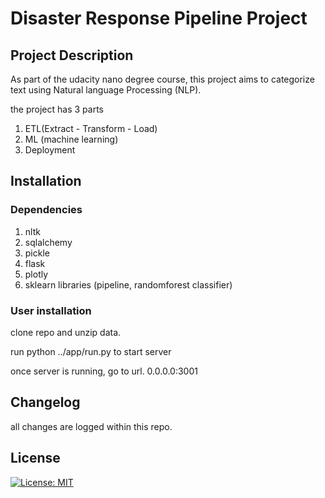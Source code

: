 # Disaster Response Pipeline Project

## Project Description
As part of the udacity nano degree course, this project aims to categorize text using Natural 
language Processing (NLP). 

the project has 3 parts 
1. ETL(Extract - Transform - Load)
2. ML (machine learning)
3. Deployment 

## Installation

### Dependencies 
1. nltk 
2. sqlalchemy
3. pickle
4. flask
5. plotly
6. sklearn libraries (pipeline, randomforest classifier)

### User installation
clone repo and unzip data.

run python ../app/run.py to start server 

once server is running, go to url. 0.0.0.0:3001

## Changelog
all changes are logged within this repo.


## License 
[![License: MIT](https://img.shields.io/badge/License-MIT-yellow.svg)](https://opensource.org/licenses/MIT)




